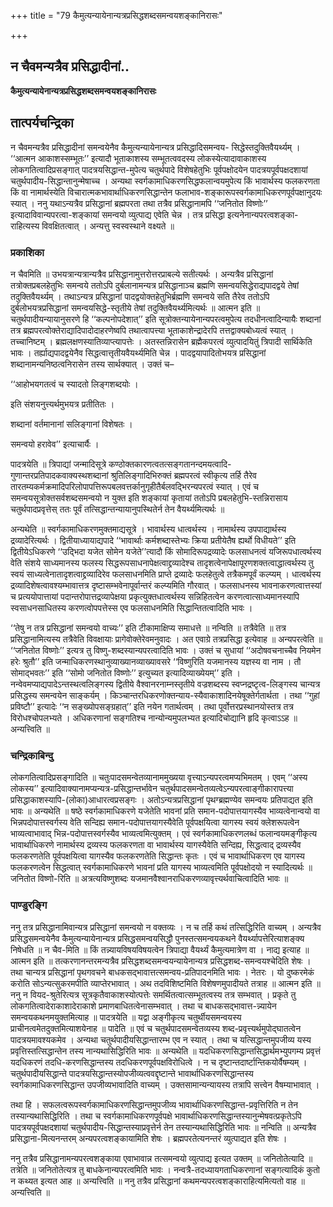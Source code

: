 +++
title = "79 कैमुत्यन्यायेनान्यत्रप्रसिद्धशब्दसमन्वयशङ्कानिरासः"

+++


## न चैवमन्यत्रैव प्रसिद्धादीनां..

**कैमुत्यन्यायेनान्यत्रप्रसिद्धशब्दसमन्वयशङ्कानिरासः**

## **तात्पर्यचन्द्रिका**

न चैवमन्यत्रैव प्रसिद्धादीनां समन्वयेनैव कैमुत्यन्यायेनान्यत्र प्रसिद्धादिसमन्वय- सिद्धेस्तदुक्तिवैयर्थ्यम् । ‘‘आत्मन आकाशस्सम्भूतः’’ इत्यादौ भूताकाशस्य सम्भूतत्ववदस्य लोकस्येत्यादावाकाशस्य लोकगतित्वादिप्रसङ्गात् पादत्रयसिद्धान्त-मुपेत्य चतुर्थपादे विशेषहेतुभिः पूर्वपक्षोदयेन पादत्रयपूर्वपक्षदशायां चतुर्थपादीय-सिद्धान्तानुन्मेषाच्च । अन्यथा स्वर्गकामाधिकरणसिद्धफलान्वयमुपेत्य किं भावार्थस्य फलकरणता किं वा नामार्थस्येति विचारात्मकभावार्थाधिकरणसिद्धान्तेन फलाभाव-शङ्कारूपस्वर्गकामाधिकरणपूर्वपक्षानुदयः स्यात् । ननु यथाऽन्यत्रैव प्रसिद्धानां ब्रह्मपरता तथा तत्रैव प्रसिद्धानामपि ‘‘जनितोत विष्णोः’’ इत्यादाविवान्यपरत्वा-शङ्कायां समन्वयो व्युत्पाद्य एवेति चेन्न । तत्र प्रसिद्धा इत्यनेनान्यपरत्वशङ्का-राहित्यस्य विवक्षितत्वात् । अन्यत्तु स्वस्वस्थाने वक्ष्यते ॥

### **प्रकाशिका**

न चैवमिति ॥ उभयत्रान्यत्रान्यत्रैव प्रसिद्धानामुत्तरोत्तरप्राबल्ये सतीत्यर्थः । अन्यत्रैव प्रसिद्धानां तत्रोक्तप्रबलहेतुभिः समन्वये ततोऽपि दुर्बलानामन्यत्र प्रसिद्धानाञ्च ब्रह्मणि समन्वयसिद्धेराद्यपादद्वये तेषां तदुक्तिवैयर्थ्यम् । तथाऽन्यत्र प्रसिद्धानां पादद्वयोक्तहेतुभिर्ब्रह्मणि समन्वये सति तैरेव ततोऽपि दुर्बलोभयत्रप्रसिद्धानां समन्वयसिद्धे-स्तृतीये तेषां तदुक्तिवैयर्थ्यमित्यर्थः ॥ आत्मन इति ॥ चतुर्थपादीयन्यायानुसरणे हि ‘‘कल्पनोपदेशात्’’ इति सूत्रोक्तन्यायेनान्यपरत्वमुपेत्य तदधीनत्वादिन्यायैः शब्दानां तत्र ब्रह्मपरत्वोक्तेराद्यादिपादोदाहरणेष्वपि तथात्वापत्त्या भूताकाशेन्द्रादेरपि तत्तद्वाक्यबोध्यत्वं स्यात् । तच्चानिष्टम् । ब्रह्मलक्षणस्यातिव्याप्त्यापत्तेः । अतस्तन्निरासेन ब्रह्मैकपरत्वं व्युत्पादयितुं त्रिपादी सार्थिकेति भावः । तर्ह्याद्यपादद्वयेनैव सिद्धत्वात्तृतीयवैयर्थ्यमिति चेन्न । पादद्वयापादितोभयत्र प्रसिद्धानां शब्दानामन्यनिष्ठत्वनिरासेन तस्य सार्थक्यात् । उक्तं च–

‘‘आहोभयगतत्वं च स्यादतो लिङ्गशब्दयोः ।

 इति संशयनुत्त्यर्थमुभयत्र प्रतीतितः ।

 शब्दानां वर्तमानानां सलिङ्गानां विशेषतः ।

 समन्वयो हरावेव’’ इत्याचार्यैः ।

पादत्रयेति ॥ त्रिपाद्यां जन्मादिसूत्रे कण्ठोक्तकारणत्वतत्सङ्गतानन्दमयत्वादि-गुणान्तरप्रतिपादकवाक्यस्थशब्दानां श्रुतिलिङ्गादिभिरुक्तं ब्रह्मपरत्वं स्वीकृत्य तर्हि तैरेव तारतम्यकर्मक्रमादिपरिलोपापत्तिरूपबलवत्तर्कानुगृहीतैर्बलवद्भिरन्यपरत्वं स्यात् । एवं च समन्वयसूत्रोक्तसर्वशब्दसमन्वयो न युक्त इति शङ्कायां कृतायां ततोऽपि प्रबलहेतुभि-स्तन्निरासाय चतुर्थपादप्रवृत्तेस् ततः पूर्वं तत्सिद्धान्तन्यायानुपस्थितेर्न तेन वैयर्थ्यमित्यर्थः ॥

अन्यथेति ॥ स्वर्गकामाधिकरणमुक्तमाद्यसूत्रे । भावार्थस्य धात्वर्थस्य । नामार्थस्य उपपाद्यार्थस्य द्रव्यादेरित्यर्थः । द्वितीयाध्यायाद्यपादे ‘‘भावार्थाः कर्मशब्दास्तेभ्यः क्रिया प्रतीयेतैष ह्यर्थो विधीयते’’ इति द्वितीयेऽधिकरणे ‘‘उद्भिदा यजेत सोमेन यजेते’’त्यादौ किं सोमादिरूपद्रव्यादेः फलसाधनत्वं यजिरूपधात्वर्थस्य वेति संशये साध्यमानस्य फलस्य सिद्धरूपसाधनापेक्षत्वाद्द्रव्यादेश्च तादृशत्वेनापेक्षापूरणशक्तत्वाद्धात्वर्थस्य तु स्वयं साध्यत्वेनातादृशत्वाद्द्रव्यादिरेव फलसाधनमिति प्राप्ते द्रव्यादेः फलहेतुत्वे तत्रैकमपूर्वं कल्प्यम् । धात्वर्थस्य द्रव्यादिशेषत्वावश्यम्भावात्तत्र दृष्टासम्भवेनापूर्वान्तरं कल्प्यमिति गौरवात् । फलसाधनस्य भावनाकरणत्वात्तस्यां च प्रत्ययोपात्तायां पदान्तरोपात्तद्रव्यापेक्षया प्रकृत्युक्तधात्वर्थस्य सन्निहितत्वेन करणत्वात्साध्यमानस्यापि स्वसाधनसाधितस्य करणत्वोपपत्तेस्स एव फलसाधनमिति सिद्धान्तितत्वादिति भावः ।

‘‘तेषु न तत्र प्रसिद्धानां समन्वयो वाच्यः’’ इति टीकामाक्षिप्य समाधत्ते ॥ नन्विति ॥ तत्रैवेति ॥ तत्र प्रसिद्धानामित्यस्य तत्रैवेति विवक्षायाः प्रागेवोक्तेरेवमनुवादः । अत एवाग्रे तत्रप्रसिद्धा इत्येवाह ॥ अन्यपरत्वेति ॥ ‘‘जनितोत विष्णोः’’ इत्यत्र तु विष्णु-शब्दस्यान्यपरत्वादिति भावः । उक्तं च सुधायां ‘‘अदोषवचनाच्चैव नियमेन हरेः श्रुतौ’’ इति जन्माधिकरणस्थानुव्याख्यानव्याख्यावसरे ‘‘विष्णुरिति यजमानस्य यज्ञस्य वा नाम । तौ सोमाद्भवतः’’ इति ‘‘सोमो जनितोत विष्णोः’’ इत्युच्यत इत्यादिव्याख्येयम्’’ इति । नन्वेवमप्याद्यपादेऽन्तस्थत्वलिङ्गस्य द्वितीये वैश्वानरनाम्नस्तृतीये वज्रशब्दस्य स्वप्नद्रष्टृत्व-लिङ्गस्य चान्यत्र प्रसिद्धस्य समन्वयेन साङ्कर्यम् । किञ्चान्तरधिकरणोक्तन्याय-स्यैवाकाशादिनयेषूक्तेर्गतार्थता । तथा ‘‘गुहां प्रविष्टौ’’ इत्यादेः ‘‘न सङ्ख्योपसङ्ग्रहात्’’ इति नयेन गतार्थत्वम् । तथा पूर्वोत्तरप्रस्थानयोस्तत्र तत्र विरोधश्चोपलभ्यते । अधिकरणानां सङ्गतिश्च नान्योन्यमुपलभ्यत इत्यादिचोद्यानि हृदि कृत्वाऽऽह ॥ अन्यत्त्विति ॥

### **चन्द्रिकाबिन्दु**

लोकगतित्वादिप्रसङ्गादिति ॥ चतुःपादसमन्वेतव्यानाममुख्यया वृत्त्याऽन्यपरत्वमप्यभिमतम् । एवम् ‘‘अस्य लोकस्य’’ इत्यादिवाक्यानामप्यन्यत्र-प्रसिद्धान्तर्भावेन चतुर्थपादसमन्वेतव्यत्वेऽन्यपरत्वाङ्गीकारापत्त्या प्रसिद्धाकाशस्यापि-(लोका)आधारत्वप्रसङ्गः । अतोऽन्यत्रप्रसिद्धानां पृथग्ब्रह्मण्येव समन्वयः प्रतिपाद्यत इति भावः ॥ अन्यथेति ॥ षष्ठे स्वर्गकामाधिकरणे यजेतेति भावनां प्रति समान-पदोपात्तयागस्यैव भाव्यत्वेनान्वयो वा भिन्नपदोपात्तस्वर्गस्य वेति सन्दिह्य समान-पदोपात्तयागस्यैवेति पूर्वपक्षयित्वा यागस्य स्वयं क्लेशरूपत्वेन भाव्यत्वाभावाद् भिन्न-पदोपात्तस्वर्गस्यैव भाव्यत्वमित्युक्तम् । एवं स्वर्गकामाधिकरणलब्धं फलान्वयमङ्गीकृत्य भावार्थाधिकरणे नामार्थस्य द्रव्यस्य फलकरणता वा भावार्थस्य यागस्यैवेति सन्दिह्य, सिद्धत्वाद् द्रव्यस्यैव फलकरणतेति पूर्वपक्षयित्वा यागस्यैव फलकरणतेति सिद्धान्तः कृतः । एवं च भावार्थाधिकरण एव यागस्य फलकरणत्वेन सिद्धत्वात् स्वर्गकामाधिकरणे भावनां प्रति यागस्य भाव्यत्वमिति पूर्वपक्षोदयो न स्यादित्यर्थः ॥ जनितोत विष्णो-रिति ॥ अत्रत्यविष्णुशब्दः यजमानवैश्वानराधिकरणव्यावृत्त्यर्थवाचित्वादिति भावः ॥

### **पाण्डुरङ्गि**

ननु तत्र प्रसिद्धानामिवान्यत्र प्रसिद्धानां समन्वयो न वक्तव्यः । न च तर्हि कथं तत्सिद्धिरिति वाच्यम् । अन्यत्रैव प्रसिद्धसमन्वयेनैव कैमुत्यन्यायेनान्यत्र प्रसिद्धसमन्वयसिद्धौ पुनस्तत्समन्वयकथने वैयर्थ्यापत्तेरित्याशङ्क्य निषेधति ॥ न चैव-मिति ॥ किं तन्न्यायविषयविषयत्वेन त्रिपाद्या वैयर्थ्यं कैमुत्यमात्रेण वा । नाद्य इत्याह ॥ आत्मन इति ॥ तत्करणानन्तरमन्यत्रैव प्रसिद्धशब्दसमन्वयन्यायेनान्यत्र प्रसिद्धशब्द-समन्वयश्चेदिति शेषः । तथा चान्यत्र प्रसिद्धानां पृथगवचने बाधकसद्भावात्तत्समन्वय-प्रतिपादनमिति भावः । नेतरः । यो दुष्करमेकं करोति सोऽन्यत्सुकरमपीति व्याप्तेरभावात् । अथ तदविशिष्टमिति विशेषणमुपादीयते तत्राह ॥ आत्मन इति ॥ ननु न वियद-श्रुतेरित्यत्र सूत्रकृतैवाकाशस्योत्पत्तेः समर्थितत्वात्सम्भूतत्वस्य तत्र सम्भवात् । प्रकृते तु लोकगतित्वादेराकाशादेराकाशे प्रमाणबाधितत्वेनासम्भवात् । तथा च बाधकसद्भावात्त-न्न्यायेन समन्वयकथनमयुक्तमित्याह ॥ पादत्रयेति ॥ यद्वा अङ्गीकृत्य चतुर्थीयसमन्वयस्य प्राचीनत्वमेतदुक्तमित्याशयेनाह ॥ पादेति ॥ एवं च चतुर्थपादसमन्वेतव्यस्य शब्द-प्रवृत्त्यर्थमुपोद्घातत्वेन पादत्रयमावश्यकमेव । अन्यथा चतुर्थपादीयसिद्धान्तारम्भ एव न स्यात् । तथा च यत्सिद्धान्तमुपजीव्य यस्य प्रवृत्तिस्तत्सिद्धान्तेन तस्य नान्यथासिद्धिरिति भावः ॥ अन्यथेति ॥ यदधिकरणसिद्धान्तसिद्धार्थमभ्युपगम्य प्रवृत्तं यदधिकरणं तदधि-करणसिद्धान्तस्य तदधिकरणपूर्वपक्षविरोधित्वे । न च दृष्टान्तदार्ष्टान्तिकयोर्वैषम्यम् । चतुर्थपादीयसिद्धान्ते पादत्रयसिद्धान्तस्योपजीव्यत्ववद्दृष्टान्ते भावार्थाधिकरणसिद्धान्तस्य स्वर्गकामाधिकरणसिद्धान्त उपजीव्यभावादिति वाच्यम् । उक्तसामान्यन्यायस्य तत्रापि सत्त्वेन वैषम्याभावात् ।

तथा हि । सफलत्वरूपस्वर्गकामाधिकरणसिद्धान्तमुपजीव्य भावार्थाधिकरणसिद्धान्त-प्रवृत्तिरिति न तेन तस्यान्यथासिद्धिरिति । तथा च स्वर्गकामाधिकरणपूर्वपक्षे भावार्थाधिकरणसिद्धान्तस्यानुन्मेषवत्प्रकृतेऽपि पादत्रयपूर्वपक्षदशायां चतुर्थपादीय-सिद्धान्तस्याप्रवृत्तेर्न तेन तस्यान्यथासिद्धिरिति भावः ॥ नन्विति ॥ अन्यत्रैव प्रसिद्धाना-मित्यनन्तरम् अन्यपरत्वशङ्कायामिति शेषः । ब्रह्मपरतेत्यनन्तरं व्युत्पाद्यत इति शेषः ।

ननु तत्रैव प्रसिद्धानामन्यपरत्वशङ्काया एवाभावान्न तत्समन्वयो व्युत्पाद्य इत्यत उक्तम् ॥ जनितोतेत्यादि ॥ तत्रेति ॥ जनितोतेत्यत्र तु बाधकेनान्यपरत्वमिति भावः । नन्वत्रै-तदध्यायगताधिकरणानां सङ्गत्यादिकं कुतो न कथ्यत इत्यत आह ॥ अन्यत्त्विति ॥ ननु तत्रैव प्रसिद्धानां कथमन्यपरत्वशङ्काराहित्यमित्यतो वाह ॥ अन्यत्त्विति ॥

